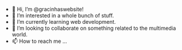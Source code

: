 - 👋 Hi, I’m @gracinhaswebsite!
- 👀 I’m interested in a whole bunch of stuff.
- 🌱 I’m currently learning web development.
- 💞️ I’m looking to collaborate on something related to the multimedia world.
- 📫 How to reach me ...

<!---
gracinhaswebsite/gracinhaswebsite is a ✨ special ✨ repository because its `README.md` (this file) appears on your GitHub profile.
You can click the Preview link to take a look at your changes.
--->
